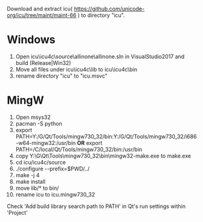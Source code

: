 Download and extract icu( https://github.com/unicode-org/icu/tree/maint/maint-66 ) to directory "icu".

# Windows
1. Open icu\icu4c\source\allinone\allinone.sln in VisualStudio2017 and build (Release|Win32)
1. Move all files under icu\icu4c\lib to icu\icu4c\bin
1. rename directory "icu" to "icu.msvc"

# MingW
1. Open msys32
1. pacman -S python
1. export PATH=Y:/G/Qt/Tools/mingw730_32/bin:Y:/G/Qt/Tools/mingw730_32/i686-w64-mingw32:/usr/bin **OR** export PATH=/C/local/Qt/Tools/mingw730_32/bin:/usr/bin
1. copy Y:\G\Qt\Tools\mingw730_32\bin\mingw32-make.exe to make.exe
2. cd icu/icu4c/source
3. ./configure --prefix=$PWD/../
4. make -j 4
4. make install
5. move lib/* to bin/
6. rename icu to icu.mingw730_32

Check 'Add build library search path to PATH' in Qt's run settings within 'Project'




